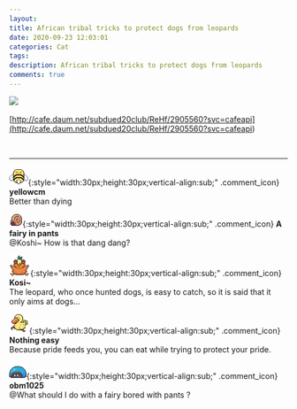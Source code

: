 ```yaml
---
layout: 
title: African tribal tricks to protect dogs from leopards
date: 2020-09-23 12:03:01
categories: Cat
tags: 
description: African tribal tricks to protect dogs from leopards
comments: true
---
```


![](https://blog.kakaocdn.net/dn/QFwRA/btqJjuK2Hl2/ksIyA3xXAPeVqmkzEwYpBk/img.png)

[http://cafe.daum.net/subdued20club/ReHf/2905560?svc=cafeapi](<http://cafe.daum.net/subdued20club/ReHf/2905560?svc=cafeapi>)

​

* * *

![comment](/assets/character/bee.png){:style="width:30px;height:30px;vertical-align:sub;" .comment_icon} **yellowcm**  
Better than dying   
  
![comment](/assets/character/snail.png){:style="width:30px;height:30px;vertical-align:sub;" .comment_icon} **A fairy in pants**  
@Koshi~ How is that dang dang?  
  
![comment](/assets/character/bird.png){:style="width:30px;height:30px;vertical-align:sub;" .comment_icon} **Kosi~**  
The leopard, who once hunted dogs, is easy to catch, so it is said that it only aims at dogs...   
  
![comment](/assets/character/duck.png){:style="width:30px;height:30px;vertical-align:sub;" .comment_icon} **Nothing easy**  
Because pride feeds you, you can eat while trying to protect your pride.   
  
![comment](/assets/character/turtle.png){:style="width:30px;height:30px;vertical-align:sub;" .comment_icon} **obm1025**  
@What should I do with a fairy bored with pants ?  
  

